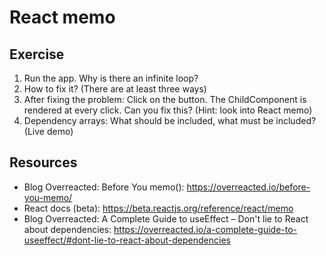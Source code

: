 # React memo

## Exercise

1. Run the app. Why is there an infinite loop?
2. How to fix it? (There are at least three ways)
3. After fixing the problem: Click on the button. The ChildComponent is rendered at every click. Can you fix this? (Hint: look into React memo)
4. Dependency arrays: What should be included, what must be included? (Live demo)


## Resources

- Blog Overreacted: Before You memo(): https://overreacted.io/before-you-memo/
- React docs (beta): https://beta.reactjs.org/reference/react/memo
- Blog Overreacted: A Complete Guide to useEffect – Don't lie to React about dependencies: https://overreacted.io/a-complete-guide-to-useeffect/#dont-lie-to-react-about-dependencies
